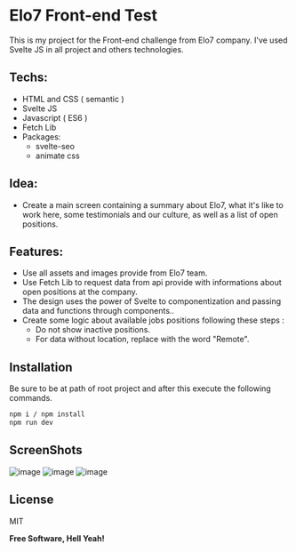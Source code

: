 # Elo7 Front-end Test

This is my project for the Front-end challenge from Elo7 company. I've used Svelte JS in all project and others technologies.

## Techs: 

- HTML and CSS ( semantic )
- Svelte JS 
- Javascript ( ES6 )
- Fetch Lib
- Packages:
  - svelte-seo
  - animate css
  
 ## Idea:
 
 - Create a main screen containing a summary about Elo7, what it's like to work here, some testimonials and our culture, as well as a list of open positions.
  
## Features:

- Use all assets and images provide from Elo7 team.
- Use Fetch Lib to request data from api provide with informations about open positions at the company.
- The design uses the power of Svelte to componentization and passing data and functions through components..
- Create some logic about available jobs positions following these steps :
  - Do not show inactive positions.
  - For data without location, replace with the word "Remote".
  
## Installation

Be sure to be at path of root project and after this execute the following commands.

```sh
npm i / npm install
npm run dev
```

## ScreenShots

![image](https://user-images.githubusercontent.com/11055113/187126749-3f87e51c-13c1-4347-9fe2-301cc87f4d20.png)
![image](https://user-images.githubusercontent.com/11055113/187126805-2fe2836e-0368-4caf-920f-453b08202a53.png)
![image](https://user-images.githubusercontent.com/11055113/187126876-b2b29d94-9cfc-41e2-aba6-f096b04e81a0.png)



## License

MIT

**Free Software, Hell Yeah!**


